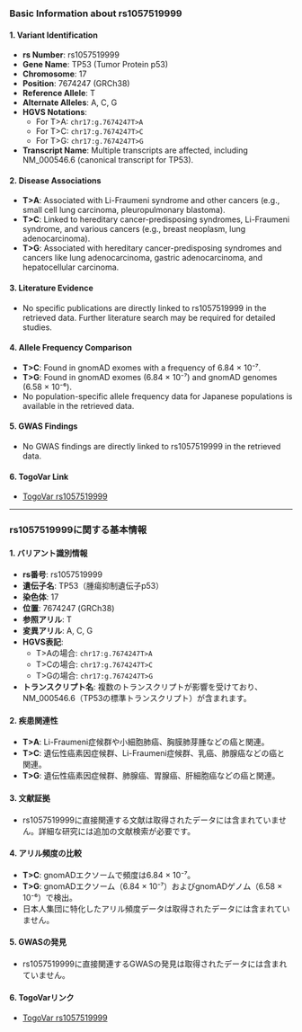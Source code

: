### Basic Information about rs1057519999

#### 1. **Variant Identification**
- **rs Number**: rs1057519999  
- **Gene Name**: TP53 (Tumor Protein p53)  
- **Chromosome**: 17  
- **Position**: 7674247 (GRCh38)  
- **Reference Allele**: T  
- **Alternate Alleles**: A, C, G  
- **HGVS Notations**:  
  - For T>A: `chr17:g.7674247T>A`  
  - For T>C: `chr17:g.7674247T>C`  
  - For T>G: `chr17:g.7674247T>G`  
- **Transcript Name**: Multiple transcripts are affected, including NM_000546.6 (canonical transcript for TP53).  

#### 2. **Disease Associations**
- **T>A**: Associated with Li-Fraumeni syndrome and other cancers (e.g., small cell lung carcinoma, pleuropulmonary blastoma).  
- **T>C**: Linked to hereditary cancer-predisposing syndromes, Li-Fraumeni syndrome, and various cancers (e.g., breast neoplasm, lung adenocarcinoma).  
- **T>G**: Associated with hereditary cancer-predisposing syndromes and cancers like lung adenocarcinoma, gastric adenocarcinoma, and hepatocellular carcinoma.  

#### 3. **Literature Evidence**
- No specific publications are directly linked to rs1057519999 in the retrieved data. Further literature search may be required for detailed studies.

#### 4. **Allele Frequency Comparison**
- **T>C**: Found in gnomAD exomes with a frequency of 6.84 × 10⁻⁷.  
- **T>G**: Found in gnomAD exomes (6.84 × 10⁻⁷) and gnomAD genomes (6.58 × 10⁻⁶).  
- No population-specific allele frequency data for Japanese populations is available in the retrieved data.

#### 5. **GWAS Findings**
- No GWAS findings are directly linked to rs1057519999 in the retrieved data.

#### 6. **TogoVar Link**
- [TogoVar rs1057519999](https://togovar.org/variant/rs1057519999)

---

### rs1057519999に関する基本情報

#### 1. **バリアント識別情報**
- **rs番号**: rs1057519999  
- **遺伝子名**: TP53（腫瘍抑制遺伝子p53）  
- **染色体**: 17  
- **位置**: 7674247 (GRCh38)  
- **参照アリル**: T  
- **変異アリル**: A, C, G  
- **HGVS表記**:  
  - T>Aの場合: `chr17:g.7674247T>A`  
  - T>Cの場合: `chr17:g.7674247T>C`  
  - T>Gの場合: `chr17:g.7674247T>G`  
- **トランスクリプト名**: 複数のトランスクリプトが影響を受けており、NM_000546.6（TP53の標準トランスクリプト）が含まれます。  

#### 2. **疾患関連性**
- **T>A**: Li-Fraumeni症候群や小細胞肺癌、胸膜肺芽腫などの癌と関連。  
- **T>C**: 遺伝性癌素因症候群、Li-Fraumeni症候群、乳癌、肺腺癌などの癌と関連。  
- **T>G**: 遺伝性癌素因症候群、肺腺癌、胃腺癌、肝細胞癌などの癌と関連。  

#### 3. **文献証拠**
- rs1057519999に直接関連する文献は取得されたデータには含まれていません。詳細な研究には追加の文献検索が必要です。

#### 4. **アリル頻度の比較**
- **T>C**: gnomADエクソームで頻度は6.84 × 10⁻⁷。  
- **T>G**: gnomADエクソーム（6.84 × 10⁻⁷）およびgnomADゲノム（6.58 × 10⁻⁶）で検出。  
- 日本人集団に特化したアリル頻度データは取得されたデータには含まれていません。

#### 5. **GWASの発見**
- rs1057519999に直接関連するGWASの発見は取得されたデータには含まれていません。

#### 6. **TogoVarリンク**
- [TogoVar rs1057519999](https://togovar.org/variant/rs1057519999)  

